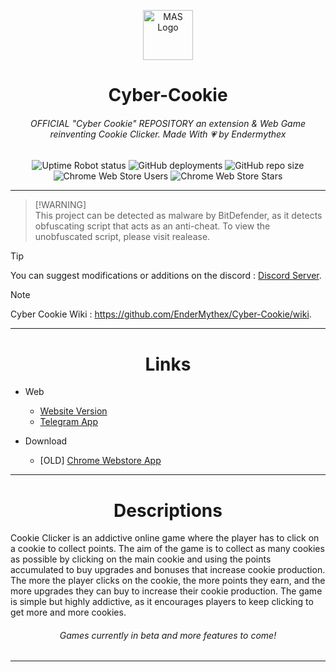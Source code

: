 
<p align="center"><img src="https://cybercookie.party/pictures/cookie.png" alt="MAS Logo" width="80" height="80"></p>

<h1 align="center">Cyber-Cookie</h1>
<h6 align="center">OFFICIAL "Cyber Cookie" REPOSITORY an extension & Web Game reinventing Cookie Clicker. Made With 💗 by Endermythex</h6>

<p align="center">
  <img alt="Uptime Robot status" src="https://img.shields.io/uptimerobot/status/m797585685-426f198606d5c126a01cc7f5">
  <img alt="GitHub deployments" src="https://img.shields.io/github/deployments/EnderMythex/Cyber-Cookie/github-pages">
  <img alt="GitHub repo size" src="https://img.shields.io/github/repo-size/EnderMythex/Cyber-Cookie">
  <img alt="Chrome Web Store Users" src="https://img.shields.io/chrome-web-store/users/kbjidhhmcehbnejmdpgfhnaipenoinjb">
  <img alt="Chrome Web Store Stars" src="https://img.shields.io/chrome-web-store/stars/kbjidhhmcehbnejmdpgfhnaipenoinjb">
</p>

<hr>

> [!WARNING]\
> This project can be detected as malware by BitDefender, as it detects obfuscating script that acts as an anti-cheat.
> To view the unobfuscated script, please visit realease.

> [!TIP]
> You can suggest modifications or additions on the discord :
> [Discord Server](https://discord.gg/uwvEcewCeD).

> [!NOTE]
> Cyber Cookie Wiki : https://github.com/EnderMythex/Cyber-Cookie/wiki.

<hr>

<h1 align="center">Links</h1>

- Web
  - [Website Version](https://endermythex.github.io/Cyber-Cookie)
  - [Telegram App](http://t.me/cyber_cookiebot)
    
- Download
  - [OLD] [Chrome Webstore App](https://chromewebstore.google.com/detail/cyber-cookie/kbjidhhmcehbnejmdpgfhnaipenoinjb?hl)

<hr>

<h1 align="center">Descriptions</h1>

Cookie Clicker is an addictive online game where the player has to click on a cookie to collect points. The aim of the game is to collect as many cookies as possible by clicking on the main cookie and using the points accumulated to buy upgrades and bonuses that increase cookie production. The more the player clicks on the cookie, the more points they earn, and the more upgrades they can buy to increase their cookie production. The game is simple but highly addictive, as it encourages players to keep clicking to get more and more cookies.

<h6 align="center">Games currently in beta and more features to come!</h6>

-----------------------------------------------------------------------------------------------

